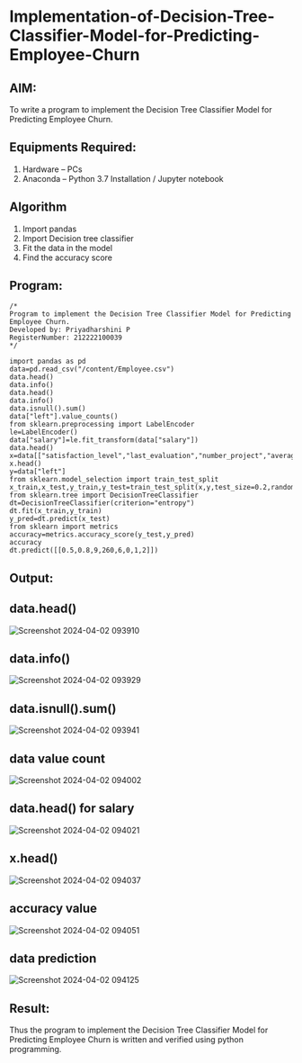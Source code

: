 # Implementation-of-Decision-Tree-Classifier-Model-for-Predicting-Employee-Churn

## AIM:
To write a program to implement the Decision Tree Classifier Model for Predicting Employee Churn.

## Equipments Required:
1. Hardware – PCs
2. Anaconda – Python 3.7 Installation / Jupyter notebook

## Algorithm
1. Import pandas
2. Import Decision tree classifier
3. Fit the data in the model
4. Find the accuracy score

## Program:
```
/*
Program to implement the Decision Tree Classifier Model for Predicting Employee Churn.
Developed by: Priyadharshini P
RegisterNumber: 212222100039 
*/
```
```
import pandas as pd
data=pd.read_csv("/content/Employee.csv")
data.head()
data.info()
data.head()
data.info()
data.isnull().sum()
data["left"].value_counts()
from sklearn.preprocessing import LabelEncoder
le=LabelEncoder()
data["salary"]=le.fit_transform(data["salary"])
data.head()
x=data[["satisfaction_level","last_evaluation","number_project","average_montly_hours","time_spend_company","Work_accident","promotion_last_5years","salary"]]
x.head()
y=data["left"]
from sklearn.model_selection import train_test_split
x_train,x_test,y_train,y_test=train_test_split(x,y,test_size=0.2,random_state=100)
from sklearn.tree import DecisionTreeClassifier
dt=DecisionTreeClassifier(criterion="entropy")
dt.fit(x_train,y_train)
y_pred=dt.predict(x_test)
from sklearn import metrics
accuracy=metrics.accuracy_score(y_test,y_pred)
accuracy
dt.predict([[0.5,0.8,9,260,6,0,1,2]])
```

## Output:
## data.head()
![Screenshot 2024-04-02 093910](https://github.com/rajalakshmi8248/Implementation-of-Decision-Tree-Classifier-Model-for-Predicting-Employee-Churn/assets/122860827/a5281883-eed0-439e-b4fa-922bbdfbed98)

## data.info()
![Screenshot 2024-04-02 093929](https://github.com/rajalakshmi8248/Implementation-of-Decision-Tree-Classifier-Model-for-Predicting-Employee-Churn/assets/122860827/7c989f04-c2db-4949-a088-ad348bbec7c7)
## data.isnull().sum()
![Screenshot 2024-04-02 093941](https://github.com/rajalakshmi8248/Implementation-of-Decision-Tree-Classifier-Model-for-Predicting-Employee-Churn/assets/122860827/3d23a2f9-d8bf-4ca2-b00c-3e581ca80770)
## data value count
![Screenshot 2024-04-02 094002](https://github.com/rajalakshmi8248/Implementation-of-Decision-Tree-Classifier-Model-for-Predicting-Employee-Churn/assets/122860827/10ee6c65-157b-4f16-95bc-0dc9664953a9)
## data.head() for salary
![Screenshot 2024-04-02 094021](https://github.com/rajalakshmi8248/Implementation-of-Decision-Tree-Classifier-Model-for-Predicting-Employee-Churn/assets/122860827/6492ed67-18af-46c1-8141-d168878dd59d)
## x.head()
![Screenshot 2024-04-02 094037](https://github.com/rajalakshmi8248/Implementation-of-Decision-Tree-Classifier-Model-for-Predicting-Employee-Churn/assets/122860827/b3b08f53-9a93-4cdc-8403-6c601bae877e)
## accuracy value
![Screenshot 2024-04-02 094051](https://github.com/rajalakshmi8248/Implementation-of-Decision-Tree-Classifier-Model-for-Predicting-Employee-Churn/assets/122860827/7026b909-59d8-4316-afaf-22270aa8dd90)
## data prediction
![Screenshot 2024-04-02 094125](https://github.com/rajalakshmi8248/Implementation-of-Decision-Tree-Classifier-Model-for-Predicting-Employee-Churn/assets/122860827/5f8fee59-9658-437e-8a98-8405059f69c6)












## Result:
Thus the program to implement the  Decision Tree Classifier Model for Predicting Employee Churn is written and verified using python programming.
